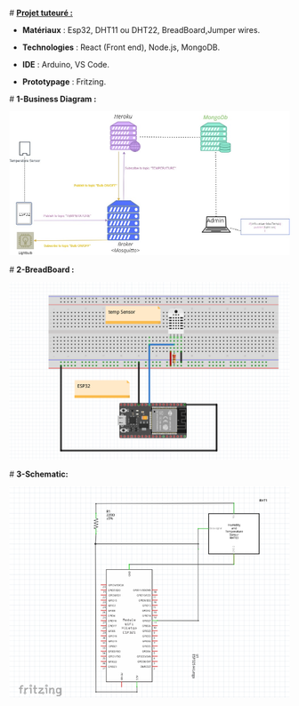 # <u>**Projet tuteuré :**</u>

- **Matériaux** : Esp32, DHT11 ou DHT22, BreadBoard,Jumper wires.
  
- **Technologies** : React (Front end), Node.js, MongoDB.
  
- **IDE** : Arduino, VS Code.
  
- **Prototypage** : Fritzing.
  

# **1-Business Diagram :**

![](./Assets/1.png)

# **2-BreadBoard :**

![](./Assets/2.png)

# **3-Schematic:**

![](./Assets/3.png)
